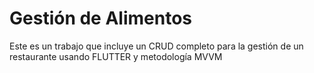 # Gestión de Alimentos

Este es un trabajo que incluye un CRUD completo para la gestión de un restaurante usando FLUTTER y metodología MVVM
